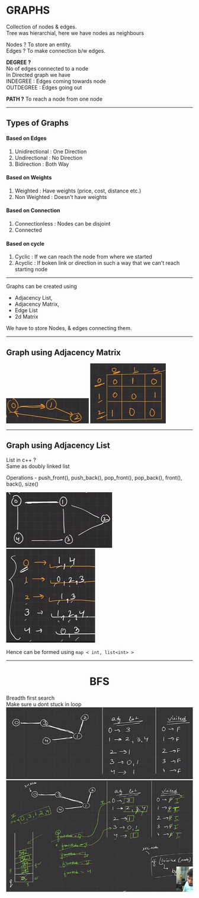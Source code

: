 # GRAPHS
Collection of nodes & edges.  
Tree was hierarchial, here we have nodes as neighbours

Nodes ? To store an entity.  
Edges ? To make connection b/w edges.

**DEGREE ?**  
No of edges connected to a node  
In Directed graph we have  
INDEGREE : Edges coming towards node  
OUTDEGREE : Edges going out

**PATH ?**
To reach a node from one node

---
## Types of Graphs
#### Based on Edges
1. Unidirectional : One Direction
2. Undirectional : No Direction
3. Bidirection : Both Way

#### Based on Weights
1. Weighted : Have weights (price, cost, distance etc.)
2. Non Weighted : Doesn't have weights

#### Based on Connection
1. Connectionless : Nodes can be disjoint
2. Connected

#### Based on cycle
1. Cyclic : If we can reach the node from where we started
2. Acyclic : If boken link or direction in such a way that we can't reach starting node

---
Graphs can be created using 
- Adjacency List,
- Adjacency Matrix,
- Edge List
- 2d Matrix

We have to store Nodes, & edges connecting them.

---
## Graph using Adjacency Matrix
![alt text](image.png) ![alt text](image-1.png)


---
## Graph using Adjacency List
List in c++ ?  
Same as doubly linked list

Operations -
push_front(), push_back(), pop_front(), pop_back(), front(), back(), size()

![alt text](image-2.png) ![alt text](image-3.png)

Hence can be formed using  `map < int, list<int> >`

---
# <center> BFS
Breadth first search  
Make sure u dont stuck in loop  
![alt text](image-4.png)
![alt text](image-5.png)